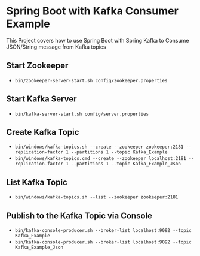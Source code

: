 # Spring Boot with Kafka Consumer Example

This Project covers how to use Spring Boot with Spring Kafka to Consume JSON/String message from Kafka topics
## Start Zookeeper
- `bin/zookeeper-server-start.sh config/zookeeper.properties`

## Start Kafka Server
- `bin/kafka-server-start.sh config/server.properties`

## Create Kafka Topic
- `bin/windows/kafka-topics.sh --create --zookeeper zookeeper:2181 --replication-factor 1 --partitions 1 --topic Kafka_Example`
- `bin/windows/kafka-topics.cmd --create --zookeeper localhost:2181 --replication-factor 1 --partitions 1 --topic Kafka_Example_Json`

## List Kafka Topic
- `bin/windows/kafka-topics.sh --list --zookeeper zookeeper:2181`


## Publish to the Kafka Topic via Console
- `bin/kafka-console-producer.sh --broker-list localhost:9092 --topic Kafka_Example`
- `bin/kafka-console-producer.sh --broker-list localhost:9092 --topic Kafka_Example_Json`
